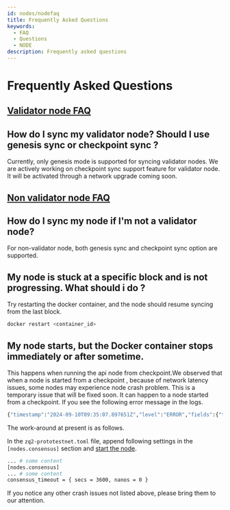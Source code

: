 ```yaml
---
id: nodes/nodefaq
title: Frequently Asked Questions
keywords:
  - FAQ
  - Questions
  - NODE 
description: Frequently asked questions
---
```


# Frequently Asked Questions
## [Validator node FAQ](#validator-faq)

## How do I sync my validator node? Should I use genesis sync or checkpoint sync ?

Currently, only genesis mode is supported for syncing validator nodes.
We are actively working on checkpoint sync support feature for validator node. It will be activated through a
network upgrade coming soon.

## [Non validator node FAQ](#non-validator-node-faq)
## How do I sync my node if I'm not a validator node?
For non-validator node, both genesis sync and checkpoint sync option are supported.

## My node is stuck at a specific block and is not progressing. What should i do ?
Try restarting the docker container, and the node should resume syncing from the last block.
```bash
docker restart <container_id>
```
## My node starts, but the Docker container stops immediately or after sometime.
This happens when running the api node from checkpoint.We observed that when a node is started from a
checkpoint , because of network latency issues, some nodes may experience node crash problem.
This is a temporary issue that will be fixed soon. It can happen to a node started from a checkpoint.
If you see the following error message in the logs.
```bash
{"timestamp":"2024-09-10T09:35:07.897651Z","level":"ERROR","fields":{"thread_name":"tokio-runtime-worker","message":"called `Result::unwrap()` on an `Err` value: database error: trie error: missing node\n\nC    aused by:\n    trie error: missing node\n\nStack backtrace:\n   0: anyhow::error::<impl core::convert::From<E> for anyhow::Error>::from\n             at ./usr/local/cargo/registry/src/index.crates.io-6f17d22    bba15001f/anyhow-1.0.87/src/backtrace.rs:27:14\n 
```
The work-around at present is as follows.

In the `zq2-prototestnet.toml` file, append following settings in the `[nodes.consensus]` section and
[start the node](../nodes/prototestnetnodes.md#start-the-node).
```bash
... # some content
[nodes.consensus]
... # some content
consensus_timeout = { secs = 3600, nanos = 0 }
```
If you notice any other crash issues not listed above, please bring them to our attention.